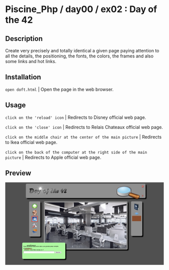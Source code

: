 # Piscine_Php / day00 / ex02 : Day of the 42

## Description
Create very precisely and totally identical a given page paying attention to all the details, the positioning, the fonts, the colors, the frames and also some links and hot links.

## Installation
`open doft.html` | Open the page in the web browser.

## Usage
`click on the 'reload' icon` | Redirects to Disney official web page.

`click on the 'close' icon` | Redirects to Relais Chateaux official web page.

`click on the middle chair at the center of the main picture` | Redirects to Ikea official web page.

`click on the back of the computer at the right side of the main picture` | Redirects to Apple official web page.

## Preview

<img src="../../resources/images/doft.png" width="1200">
